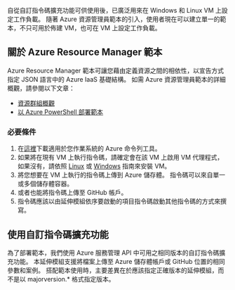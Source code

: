 

自從自訂指令碼擴充功能可供使用後，已廣泛用來在 Windows 和 Linux VM 上設定工作負載。 隨著 Azure 資源管理員範本的引入，使用者現在可以建立單一的範本，不只可用於佈建 VM，也可在 VM 上設定工作負載。

## <a name="about-azure-resource-manager-templates"></a>關於 Azure Resource Manager 範本
Azure Resource Manager 範本可讓您藉由定義資源之間的相依性，以宣告方式指定 JSON 語言中的 Azure IaaS 基礎結構。 如需 Azure 資源管理員範本的詳細概觀，請參閱以下文章：

* [資源群組概觀](../articles/azure-resource-manager/resource-group-overview.md)
* [以 Azure PowerShell 部署範本](../articles/virtual-machines/windows/ps-manage.md?toc=%2fazure%2fvirtual-machines%2fwindows%2ftoc.json)

### <a name="prerequisites"></a>必要條件
1. 在[這裡](https://azure.microsoft.com/downloads/)下載適用於您作業系統的 Azure 命令列工具。
2. 如果將在現有 VM 上執行指令碼，請確定會在該 VM 上啟用 VM 代理程式，如果沒有，請依照 [Linux](../articles/virtual-machines/linux/classic/manage-extensions.md?toc=%2fazure%2fvirtual-machines%2flinux%2fclassic%2ftoc.json) 或 [Windows](../articles/virtual-machines/windows/classic/manage-extensions.md?toc=%2fazure%2fvirtual-machines%2fwindows%2fclassic%2ftoc.json) 指南來安裝 VM。
3. 將您想要在 VM 上執行的指令碼上傳到 Azure 儲存體。 指令碼可以來自單一或多個儲存體容器。
4. 或者也能將指令碼上傳至 GitHub 帳戶。
5. 指令碼應該以由延伸模組依序要啟動的項目指令碼啟動其他指令碼的方式來撰寫。

## <a name="using-the-custom-script-extension"></a>使用自訂指令碼擴充功能
為了部署範本，我們使用 Azure 服務管理 API 中可用之相同版本的自訂指令碼擴充功能。 本延伸模組支援將檔案上傳至 Azure 儲存體帳戶或 GitHub 位置的相同參數和案例。 搭配範本使用時，主要差異在於應該指定正確版本的延伸模組，而不是以 majorversion.* 格式指定版本。

